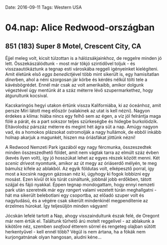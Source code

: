 Date: 2016-09-11
Tags: Western USA

# 04.nap: Alice Redwood-országban

## 851 (183) Super 8 Motel, Crescent City, CA

Éjjel meleg volt, kicsit túlzottan is a hálózsákjainkhoz, de reggelre minden jó lett. Összekászálódtunk - most már tökjó szintidővel toljuk - és visszaautókáztunk a tegnap esti városkába reggeli igényeinket kielégíteni. Amit életünk első *eggs benedict*jével több mint sikerült is, egy hamisítatlan *diner*ben, ahol a néni szorgosan jár körbe és kérdés nélkül tölti tele a kávésbögrédet. Ennél már csak az volt amerikaibb, amikor dolgunk végeztével úgy mentünk át a száz méterre lévő szupermarkethez, hogy átgurultunk kocsival.

Kacskaringós hegyi utakon értünk vissza Kaliforniába, ki az óceánhoz, amit persze Miri látott meg először (valakinek az utat is kell nézni). Nagyon érdekes a klíma: hiába nincs egy felhő sem az égen, a víz jól felrántja maga fölé a párát, és a part sokszor teljes szürkeségbe és hidegbe burkolódzik. Eltávolodsz párszáz méterre és megint hét ágra süt a nap. Amúgy nagyon vad, és a homokos plázsokat ostromolják a nagy hullámok, de ebből inkább holnap akarjuk a magunkét, hiszen ma óriásfákat jöttünk nézni!

A Redwood Nemzeti Park igazából egy nagy fércmunka, összeszedtek minden összeszedhető földet, amit nem vágtak tarra az elmúlt száz évben (kevés ilyen volt), így jó hosszúkat lehet az egyes részek között menni. Két *scenic drive*ot nyomtunk, amikor az út megy az óriáserdő mélyén, te meg bámulsz kifele az ablakból. Az egyik földutas volt, elképesztő porral, így most a kocsink nagyon gázosan néz ki, úgyhogy ki fogok lobbizni egy mosást. Ezen kívül öt kis túrát csináltunk, jobbnál jobb erdőkben, tátott szájjal és fájó nyakkal. Éppen tegnap mondogattam, hogy ennyi nemzeti park után szeretnék már egy *ranger*t valami vezetett túrán meghallgatni - hát ma sikerült belebotlani egy csoportba, az előadó szuper volt és nagytudású, és a végére csak sikerült mindenkinél megpendítenie az érzelmes húrokat. Így teljesüljön minden vágyam!

Jócskán lefelé tartott a Nap, ahogy visszaindultunk észak felé, de Oregont már nem értük el. Találtunk tűrhető árú motelt reggelivel - az ablakunk a kikötőre néz, szemben *seafood* étterem sörrel és rengeteg olajban sütött herkentyűvel - kell ennél több? Végül is nem ártana, ha a fókák nem kurjongatnának olyan hangosan, aludni kéne...
